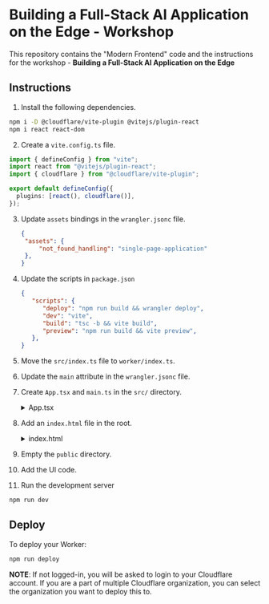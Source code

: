 # Building a Full-Stack AI Application on the Edge - Workshop

This repository contains the "Modern Frontend" code and the instructions for the workshop - **Building a Full-Stack AI Application on the Edge**

## Instructions

1. Install the following dependencies.
```sh
npm i -D @cloudflare/vite-plugin @vitejs/plugin-react
npm i react react-dom
```
2. Create a `vite.config.ts` file.
```ts
import { defineConfig } from "vite";
import react from "@vitejs/plugin-react";
import { cloudflare } from "@cloudflare/vite-plugin";

export default defineConfig({
  plugins: [react(), cloudflare()],
});
```
3. Update `assets` bindings in the `wrangler.jsonc` file.
   ```json
   {
    "assets": {
		"not_found_handling": "single-page-application"
	},
   }
   ```
4. Update the scripts in `package.json`
   ```json
   {
      "scripts": {
         "deploy": "npm run build && wrangler deploy",
         "dev": "vite",
         "build": "tsc -b && vite build",
         "preview": "npm run build && vite preview",
      },
   }
   ```
5. Move the `src/index.ts` file to `worker/index.ts`.
6. Update the `main` attribute in the `wrangler.jsonc` file.
7. Create `App.tsx` and `main.ts` in the `src/` directory.
   <details>
      <summary>App.tsx</summary>
      ```tsx
      function App() {
         return (
            <>
               <h1>Hello world!</h1>
            </>
         );
      }

      export default App;
      ```
   </details>

   <details>
      <summary>main.tsx</summary>
      ```tsx
      import { StrictMode } from 'react';
      import { createRoot } from 'react-dom/client';
      import App from './App.tsx';

      createRoot(document.getElementById('root')!).render(
         <StrictMode>
            <App />
         </StrictMode>
      );
      ```
   </details>

8. Add an `index.html` file in the root.
   <details>
      <summary>index.html</summary>
      ```html
      <!DOCTYPE html>
      <html lang="en">
         <head>
            <meta charset="UTF-8" />
            <link rel="icon" type="image/svg+xml" href="/vite.svg" />
            <meta name="viewport" content="width=device-width, initial-scale=1.0" />
            <title>World Postcards</title>
         </head>
         <body>
            <div id="root"></div>
            <script type="module" src="/src/main.tsx"></script>
         </body>
      </html>
      ```
   </details>
9. Empty the `public` directory.
10. Add the UI code.
11. Run the development server

```sh
npm run dev
```

## Deploy

To deploy your Worker:

```sh
npm run deploy
```

**NOTE**: If not logged-in, you will be asked to login to your Cloudflare account. If you are a part of multiple Cloudflare organization, you can select the organization you want to deploy this to.

